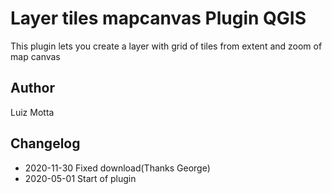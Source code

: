 # Layer tiles mapcanvas Plugin QGIS

This plugin lets you create a layer with grid of tiles from extent and zoom of map canvas

## Author
Luiz Motta

## Changelog
- 2020-11-30
Fixed download(Thanks George)
- 2020-05-01
Start of plugin
